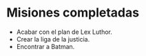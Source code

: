 # Misiones completadas

* Acabar con el plan de Lex Luthor.
* Crear la liga de la justicia.
* Encontrar a Batman.
